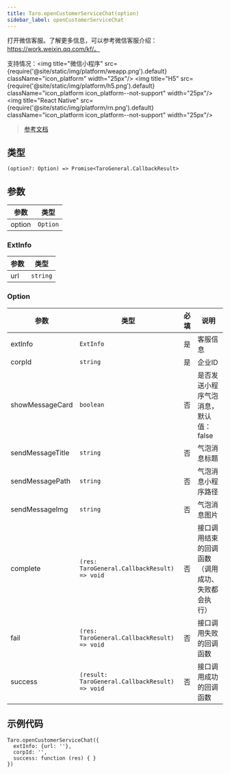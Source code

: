 ```yaml
---
title: Taro.openCustomerServiceChat(option)
sidebar_label: openCustomerServiceChat
---
```


打开微信客服。了解更多信息，可以参考微信客服介绍：https://work.weixin.qq.com/kf/。

支持情况：<img title="微信小程序" src={require('@site/static/img/platform/weapp.png').default} className="icon_platform" width="25px"/> <img title="H5" src={require('@site/static/img/platform/h5.png').default} className="icon_platform icon_platform--not-support" width="25px"/> <img title="React Native" src={require('@site/static/img/platform/rn.png').default} className="icon_platform icon_platform--not-support" width="25px"/>

> [参考文档](https://developers.weixin.qq.com/miniprogram/dev/api/open-api/service-chat/wx.openCustomerServiceChat.html)

## 类型

```tsx
(option?: Option) => Promise<TaroGeneral.CallbackResult>
```

## 参数

| 参数 | 类型 |
| --- | --- |
| option | `Option` |

### ExtInfo

| 参数 | 类型 |
| --- | --- |
| url | `string` |

### Option

| 参数 | 类型 | 必填 | 说明 |
| --- | --- | :---: | --- |
| extInfo | `ExtInfo` | 是 | 客服信息 |
| corpId | `string` | 是 | 企业ID |
| showMessageCard | `boolean` | 否 | 是否发送小程序气泡消息，默认值：false |
| sendMessageTitle | `string` | 否 | 气泡消息标题 |
| sendMessagePath | `string` | 否 | 气泡消息小程序路径 |
| sendMessageImg | `string` | 否 | 气泡消息图片 |
| complete | `(res: TaroGeneral.CallbackResult) => void` | 否 | 接口调用结束的回调函数（调用成功、失败都会执行） |
| fail | `(res: TaroGeneral.CallbackResult) => void` | 否 | 接口调用失败的回调函数 |
| success | `(result: TaroGeneral.CallbackResult) => void` | 否 | 接口调用成功的回调函数 |

## 示例代码

```tsx
Taro.openCustomerServiceChat({
  extInfo: {url: ''},
  corpId: '',
  success: function (res) { }
})
```
